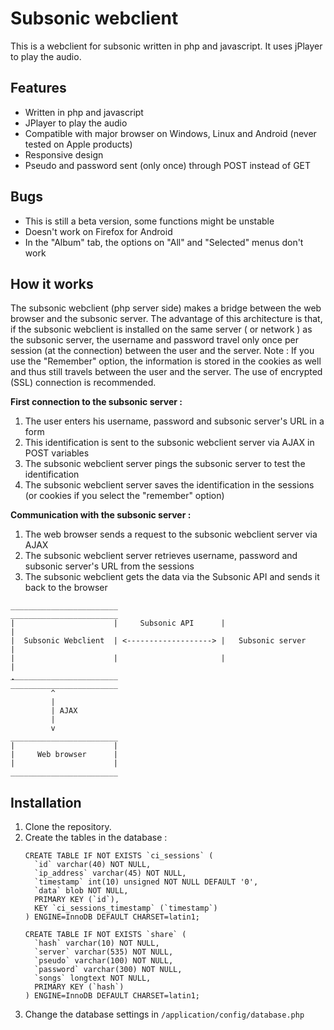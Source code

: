 Subsonic webclient
==================

This is a webclient for subsonic written in php and javascript. It uses jPlayer to play the audio.

Features
--------

* Written in php and javascript
* JPlayer to play the audio
* Compatible with major browser on Windows, Linux and Android (never tested on Apple products)
* Responsive design
* Pseudo and password sent (only once) through POST instead of GET

Bugs
----
* This is still a beta version, some functions might be unstable
* Doesn't work on Firefox for Android
* In the "Album" tab, the options on "All" and "Selected" menus don't work

How it works
------------

The subsonic webclient (php server side) makes a bridge between the web browser and the subsonic server. The advantage of this architecture is that, if the subsonic webclient is installed on the same server ( or network ) as the subsonic server, the username and password travel only once per session (at the connection) between the user and the server.
Note : If you use the "Remember" option, the information is stored in the cookies as well and thus still travels between the user and the server. The use of encrypted (SSL) connection is recommended.


**First connection to the subsonic server :**
1. The user enters his username, password and subsonic server's URL in a form
2. This identification is sent to the subsonic webclient server via AJAX in POST variables
3. The subsonic webclient server pings the subsonic server to test the identification
4. The subsonic webclient server saves the identification in the sessions (or cookies if you select the "remember" option)

**Communication with the subsonic server :**
1. The web browser sends a request to the subsonic webclient server via AJAX
2. The subsonic webclient server retrieves username, password and subsonic server's URL from the sessions
3. The subsonic webclient gets the data via the Subsonic API and sends it back to the browser


```
________________________                       ________________________
|                      |     Subsonic API      |                      |
|  Subsonic Webclient  | <-------------------> |   Subsonic server    |
|                      |                       |                      |
̣̣̣̣̣̣̣̣̣̣̣̣̣̣̣________________________                       ________________________
         ^
         |
         | AJAX
         |
         v
________________________
|                      |
|     Web browser      |
|                      |
________________________
```

Installation
------------
1. Clone the repository.
2. Create the tables in the database :
	```
	CREATE TABLE IF NOT EXISTS `ci_sessions` (
	  `id` varchar(40) NOT NULL,
	  `ip_address` varchar(45) NOT NULL,
	  `timestamp` int(10) unsigned NOT NULL DEFAULT '0',
	  `data` blob NOT NULL,
	  PRIMARY KEY (`id`),
	  KEY `ci_sessions_timestamp` (`timestamp`)
	) ENGINE=InnoDB DEFAULT CHARSET=latin1;
	
	CREATE TABLE IF NOT EXISTS `share` (
	  `hash` varchar(10) NOT NULL,
	  `server` varchar(535) NOT NULL,
	  `pseudo` varchar(100) NOT NULL,
	  `password` varchar(300) NOT NULL,
	  `songs` longtext NOT NULL,
	  PRIMARY KEY (`hash`)
	) ENGINE=InnoDB DEFAULT CHARSET=latin1;
	```
3. Change the database settings in `/application/config/database.php`